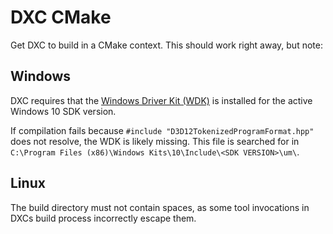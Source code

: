 # DXC CMake

Get DXC to build in a CMake context. This should work right away, but note:

## Windows

DXC requires that the [Windows Driver Kit (WDK)](https://docs.microsoft.com/en-us/windows-hardware/drivers/download-the-wdk) is installed for the active Windows 10 SDK version.

If compilation fails because `#include "D3D12TokenizedProgramFormat.hpp"` does not resolve, the WDK is likely missing. This file is searched for in `C:\Program Files (x86)\Windows Kits\10\Include\<SDK VERSION>\um\`.

## Linux

The build directory must not contain spaces, as some tool invocations in DXCs build process incorrectly escape them.
